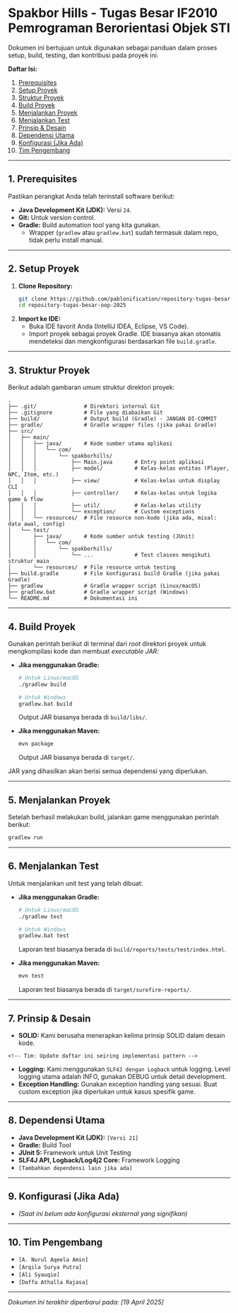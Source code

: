 ﻿# Spakbor Hills - Tugas Besar IF2010 Pemrograman Berorientasi Objek STI

Dokumen ini bertujuan untuk digunakan sebagai panduan dalam proses setup, build, testing, dan kontribusi pada proyek ini.

**Daftar Isi:**

1.  [Prerequisites](#1-prerequisites)
2.  [Setup Proyek](#2-setup-proyek)
3.  [Struktur Proyek](#3-struktur-proyek)
4.  [Build Proyek](#4-build-proyek)
5.  [Menjalankan Proyek](#5-menjalankan-proyek)
6.  [Menjalankan Test](#6-menjalankan-test)
7.  [Prinsip & Desain](#7-prinsip--desain)
8.  [Dependensi Utama](#8-dependensi-utama)
9.  [Konfigurasi (Jika Ada)](#9-konfigurasi-jika-ada)
10. [Tim Pengembang](#10-tim-pengembang)

---

## 1. Prerequisites

Pastikan perangkat Anda telah terinstall software berikut:

*   **Java Development Kit (JDK):** Versi `24`.
*   **Git:** Untuk version control.
*   **Gradle:** Build automation tool yang kita gunakan.
    *   Wrapper (`gradlew` atau `gradlew.bat`) sudah termasuk dalam repo, tidak perlu install manual.

---

## 2. Setup Proyek

1.  **Clone Repository:**
    ```bash
    git clone https://github.com/pablonification/repository-tugas-besar-oop-2025.git
    cd repository-tugas-besar-oop-2025
    ```
2.  **Import ke IDE:**
    *   Buka IDE favorit Anda (IntelliJ IDEA, Eclipse, VS Code).
    *   Import proyek sebagai proyek Gradle. IDE biasanya akan otomatis mendeteksi dan mengkonfigurasi berdasarkan file `build.gradle`.

---

## 3. Struktur Proyek

Berikut adalah gambaran umum struktur direktori proyek:

```
.
├── .git/               # Direktori internal Git
├── .gitignore          # File yang diabaikan Git
├── build/              # Output build (Gradle) - JANGAN DI-COMMIT
├── gradle/             # Gradle wrapper files (jika pakai Gradle)
├── src/
│   ├── main/
│   │   ├── java/       # Kode sumber utama aplikasi
│   │   │   └── com/
│   │   │       └── spakborhills/
│   │   │           ├── Main.java       # Entry point aplikasi
│   │   │           ├── model/          # Kelas-kelas entitas (Player, NPC, Item, etc.)
│   │   │           ├── view/           # Kelas-kelas untuk display CLI
│   │   │           ├── controller/     # Kelas-kelas untuk logika game & flow
│   │   │           ├── util/           # Kelas-kelas utility
│   │   │           └── exception/      # Custom exceptions
│   │   └── resources/  # File resource non-kode (jika ada, misal: data awal, config)
│   └── test/
│       ├── java/       # Kode sumber untuk testing (JUnit)
│       │   └── com/
│       │       └── spakborhills/
│       │           └── ...             # Test classes mengikuti struktur main
│       └── resources/  # File resource untuk testing
├── build.gradle        # File konfigurasi build Gradle (jika pakai Gradle)
├── gradlew             # Gradle wrapper script (Linux/macOS)
├── gradlew.bat         # Gradle wrapper script (Windows)
└── README.md           # Dokumentasi ini
```

---

## 4. Build Proyek

Gunakan perintah berikut di terminal dari *root* direktori proyek untuk mengkompilasi kode dan membuat *executable JAR*:

*   **Jika menggunakan Gradle:**
    ```bash
    # Untuk Linux/macOS
    ./gradlew build

    # Untuk Windows
    gradlew.bat build
    ```
    Output JAR biasanya berada di `build/libs/`.

*   **Jika menggunakan Maven:**
    ```bash
    mvn package
    ```
    Output JAR biasanya berada di `target/`.

JAR yang dihasilkan akan berisi semua dependensi yang diperlukan.

---

## 5. Menjalankan Proyek

Setelah berhasil melakukan build, jalankan game menggunakan perintah berikut:

```bash
gradlew run
```

---

## 6. Menjalankan Test

Untuk menjalankan unit test yang telah dibuat:

*   **Jika menggunakan Gradle:**
    ```bash
    # Untuk Linux/macOS
    ./gradlew test

    # Untuk Windows
    gradlew.bat test
    ```
    Laporan test biasanya berada di `build/reports/tests/test/index.html`.

*   **Jika menggunakan Maven:**
    ```bash
    mvn test
    ```
    Laporan test biasanya berada di `target/surefire-reports/`.

---

## 7. Prinsip & Desain

*   **SOLID:** Kami berusaha menerapkan kelima prinsip SOLID dalam desain kode.
<!-- *   **Design Patterns:** Sesuai spesifikasi, kami wajib mengimplementasikan **minimal 3** Design Pattern. Pattern yang telah diimplementasikan:
    *   `Creational Pattern` - Digunakan pada `[Bagian/Kelas terkait]` untuk `[Tujuan Penggunaan]`
    *   `[Nama Pattern 2]` - Digunakan pada `[Bagian/Kelas terkait]` untuk `[Tujuan Penggunaan]`
    *   `[Nama Pattern 3]` - Digunakan pada `[Bagian/Kelas terkait]` untuk `[Tujuan Penggunaan]`
    *   `[Tambahkan pattern lain jika ada]` -->
    <!-- Tim: Update daftar ini seiring implementasi pattern -->
*   **Logging:** Kami menggunakan `SLF4J dengan Logback` untuk logging. Level logging utama adalah INFO, gunakan DEBUG untuk detail development.
*   **Exception Handling:** Gunakan exception handling yang sesuai. Buat custom exception jika diperlukan untuk kasus spesifik game.

---

## 8. Dependensi Utama

*   **Java Development Kit (JDK):** `[Versi 21]`
*   **Gradle:** Build Tool
*   **JUnit 5:** Framework untuk Unit Testing
*   **SLF4J API, Logback/Log4j2 Core:** Framework Logging
*   `[Tambahkan dependensi lain jika ada]`

<!-- Tim: Pastikan daftar dependensi ini sesuai dengan file build.gradle atau pom.xml -->

---

## 9. Konfigurasi (Jika Ada)

<!-- *   `[Jelaskan jika ada file konfigurasi eksternal, misal: untuk save/load, data game awal, dll.]`
*   `[Jelaskan jika ada environment variable yang perlu di-set.]` -->
*   *(Saat ini belum ada konfigurasi eksternal yang signifikan)*

<!-- Tim: Update bagian ini jika ada penambahan fitur yang memerlukan konfigurasi -->

---

## 10. Tim Pengembang

*   `[A. Nurul Aqeela Amin]`
*   `[Arqila Surya Putra]`
*   `[Ali Syauqie]`
*   `[Daffa Athalla Rajasa]`

---

*Dokumen ini terakhir diperbarui pada: [19 April 2025]*
